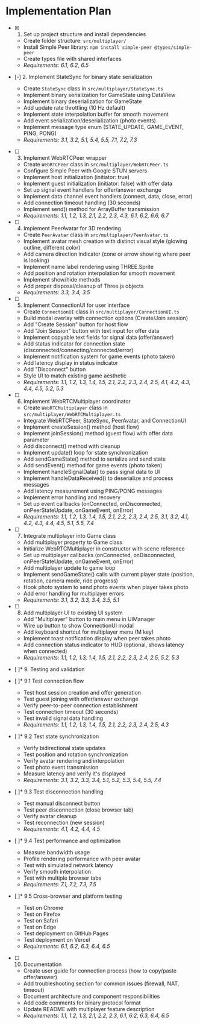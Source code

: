 # Implementation Plan

- [x] 1. Set up project structure and install dependencies





  - Create folder structure: `src/multiplayer/`
  - Install Simple Peer library: `npm install simple-peer @types/simple-peer`
  - Create types file with shared interfaces
  - _Requirements: 6.1, 6.2, 6.5_

- [-] 2. Implement StateSync for binary state serialization



  - Create `StateSync` class in `src/multiplayer/StateSync.ts`
  - Implement binary serialization for GameState using DataView
  - Implement binary deserialization for GameState
  - Add update rate throttling (10 Hz default)
  - Implement state interpolation buffer for smooth movement
  - Add event serialization/deserialization (photo events)
  - Implement message type enum (STATE_UPDATE, GAME_EVENT, PING, PONG)
  - _Requirements: 3.1, 3.2, 5.1, 5.4, 5.5, 7.1, 7.2, 7.3_

- [ ] 3. Implement WebRTCPeer wrapper

  - Create `WebRTCPeer` class in `src/multiplayer/WebRTCPeer.ts`
  - Configure Simple Peer with Google STUN servers
  - Implement host initialization (initiator: true)
  - Implement guest initialization (initiator: false) with offer data
  - Set up signal event handlers for offer/answer exchange
  - Implement data channel event handlers (connect, data, close, error)
  - Add connection timeout handling (30 seconds)
  - Implement send() method for ArrayBuffer transmission
  - _Requirements: 1.1, 1.2, 1.3, 2.1, 2.2, 2.3, 4.3, 6.1, 6.2, 6.6, 6.7_

- [ ] 4. Implement PeerAvatar for 3D rendering
  - Create `PeerAvatar` class in `src/multiplayer/PeerAvatar.ts`
  - Implement avatar mesh creation with distinct visual style (glowing outline, different color)
  - Add camera direction indicator (cone or arrow showing where peer is looking)
  - Implement name label rendering using THREE.Sprite
  - Add position and rotation interpolation for smooth movement
  - Implement show/hide methods
  - Add proper disposal/cleanup of Three.js objects
  - _Requirements: 3.3, 3.4, 3.5_

- [ ] 5. Implement ConnectionUI for user interface
  - Create `ConnectionUI` class in `src/multiplayer/ConnectionUI.ts`
  - Build modal overlay with connection options (Create/Join session)
  - Add "Create Session" button for host flow
  - Add "Join Session" button with text input for offer data
  - Implement copyable text fields for signal data (offer/answer)
  - Add status indicator for connection state (disconnected/connecting/connected/error)
  - Implement notification system for game events (photo taken)
  - Add latency display in status indicator
  - Add "Disconnect" button
  - Style UI to match existing game aesthetic
  - _Requirements: 1.1, 1.2, 1.3, 1.4, 1.5, 2.1, 2.2, 2.3, 2.4, 2.5, 4.1, 4.2, 4.3, 4.4, 4.5, 5.2, 5.3_

- [ ] 6. Implement WebRTCMultiplayer coordinator
  - Create `WebRTCMultiplayer` class in `src/multiplayer/WebRTCMultiplayer.ts`
  - Integrate WebRTCPeer, StateSync, PeerAvatar, and ConnectionUI
  - Implement createSession() method (host flow)
  - Implement joinSession() method (guest flow) with offer data parameter
  - Add disconnect() method with cleanup
  - Implement update() loop for state synchronization
  - Add sendGameState() method to serialize and send state
  - Add sendEvent() method for game events (photo taken)
  - Implement handleSignalData() to pass signal data to UI
  - Implement handleDataReceived() to deserialize and process messages
  - Add latency measurement using PING/PONG messages
  - Implement error handling and recovery
  - Set up event callbacks (onConnected, onDisconnected, onPeerStateUpdate, onGameEvent, onError)
  - _Requirements: 1.1, 1.2, 1.3, 1.4, 1.5, 2.1, 2.2, 2.3, 2.4, 2.5, 3.1, 3.2, 4.1, 4.2, 4.3, 4.4, 4.5, 5.1, 5.5, 7.4_

- [ ] 7. Integrate multiplayer into Game class
  - Add multiplayer property to Game class
  - Initialize WebRTCMultiplayer in constructor with scene reference
  - Set up multiplayer callbacks (onConnected, onDisconnected, onPeerStateUpdate, onGameEvent, onError)
  - Add multiplayer update to game loop
  - Implement sendGameState() calls with current player state (position, rotation, camera mode, ride progress)
  - Hook photo system to send photo events when player takes photo
  - Add error handling for multiplayer errors
  - _Requirements: 3.1, 3.2, 3.3, 3.4, 3.5, 5.1_

- [ ] 8. Add multiplayer UI to existing UI system
  - Add "Multiplayer" button to main menu in UIManager
  - Wire up button to show ConnectionUI modal
  - Add keyboard shortcut for multiplayer menu (M key)
  - Implement toast notification display when peer takes photo
  - Add connection status indicator to HUD (optional, shows latency when connected)
  - _Requirements: 1.1, 1.2, 1.3, 1.4, 1.5, 2.1, 2.2, 2.3, 2.4, 2.5, 5.2, 5.3_

- [ ]* 9. Testing and validation
- [ ]* 9.1 Test connection flow
  - Test host session creation and offer generation
  - Test guest joining with offer/answer exchange
  - Verify peer-to-peer connection establishment
  - Test connection timeout (30 seconds)
  - Test invalid signal data handling
  - _Requirements: 1.1, 1.2, 1.3, 1.4, 1.5, 2.1, 2.2, 2.3, 2.4, 2.5, 4.3_

- [ ]* 9.2 Test state synchronization
  - Verify bidirectional state updates
  - Test position and rotation synchronization
  - Verify avatar rendering and interpolation
  - Test photo event transmission
  - Measure latency and verify it's displayed
  - _Requirements: 3.1, 3.2, 3.3, 3.4, 5.1, 5.2, 5.3, 5.4, 5.5, 7.4_

- [ ]* 9.3 Test disconnection handling
  - Test manual disconnect button
  - Test peer disconnection (close browser tab)
  - Verify avatar cleanup
  - Test reconnection (new session)
  - _Requirements: 4.1, 4.2, 4.4, 4.5_

- [ ]* 9.4 Test performance and optimization
  - Measure bandwidth usage
  - Profile rendering performance with peer avatar
  - Test with simulated network latency
  - Verify smooth interpolation
  - Test with multiple browser tabs
  - _Requirements: 7.1, 7.2, 7.3, 7.5_

- [ ]* 9.5 Cross-browser and platform testing
  - Test on Chrome
  - Test on Firefox
  - Test on Safari
  - Test on Edge
  - Test deployment on GitHub Pages
  - Test deployment on Vercel
  - _Requirements: 6.1, 6.2, 6.3, 6.4, 6.5_

- [ ] 10. Documentation
  - Create user guide for connection process (how to copy/paste offer/answer)
  - Add troubleshooting section for common issues (firewall, NAT, timeout)
  - Document architecture and component responsibilities
  - Add code comments for binary protocol format
  - Update README with multiplayer feature description
  - _Requirements: 1.1, 1.2, 1.3, 2.1, 2.2, 2.3, 6.1, 6.2, 6.3, 6.4, 6.5_
